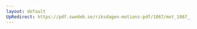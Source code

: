 ```yaml
---
layout: default
UpRedirect: https://pdf.swedeb.se/riksdagen-motions-pdf/1867/mot_1867__ak__00154/mot_1867__ak__00154_001.pdf
---
```

